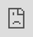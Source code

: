 ```yaml
---
title: " Why Don't Car Tyres Have Inner Tubes Like Bike Tyres? "
description: ""
date: 2022-09-10
categories: 
tags: 
thumbnail: https://tse1.mm.bing.net/th?q=%20Why%20Don%27T%20Car%20Tyres%20Have%20Inner%20Tubes%20Like%20Bike%20Tyres%3F%20&w=800&h=500&c=1&rs=1
author: "Osgood"
showToc: true
TocOpen: true
draft: false
hidemeta: false
comments: false
disableHLJS: true # to disable highlightjs
disableShare: false
disableHLJS: false
hideSummary: false
searchHidden: true
ShowReadingTime: true
ShowBreadCrumbs: true
ShowPostNavLinks: true
ShowWordCount: true
ShowRssButtonInSectionTermList: true
UseHugoToc: false
ShowShareButtons: true
---
```


<center>
	<img src="https://tse1.mm.bing.net/th?q=%20Why%20Don%27T%20Car%20Tyres%20Have%20Inner%20Tubes%20Like%20Bike%20Tyres%3F%20&w=800&h=500&c=1&rs=1" alt=" Why Don'T Car Tyres Have Inner Tubes Like Bike Tyres? " width="800" height="500" style="display: block; width: 100%; height: auto">
</center>

Make sure to use visuals such as images and videos, if necessary. 



<p>You may have noticed that car tyres and bike tyres look quite different. While bike tyres have an inner tube, car tyres don't. So why is this the case? Why don't car tyres have an inner tube like bike tyres? Let's take a look at the differences between car tyres and bike tyres and find out why car tyres don't have inner tubes.</p>

<h2>What is an Inner Tube?</h2>

<p>An inner tube is a rubber tube that is inserted into a bicycle tyre. It is inflated with air and helps to keep the tyre inflated. The inner tube also helps to absorb impacts from the road and provide cushioning for the rider. In addition, it helps to keep the tyre on the wheel and prevent it from slipping.</p>

<h2>Why Don't Car Tyres Have Inner Tubes?</h2>

<p>Car tyres do not have inner tubes for a few reasons. First, car tyres are designed to be much stronger and more durable than bike tyres. Car tyres are designed to withstand the weight of the car, as well as the speed and cornering forces that it generates. As such, they are much thicker and more robust than bike tyres and do not require an inner tube for support.</p>

<p>In addition, car tyres are designed to be airtight. They are made with a rubber compound that prevents air from escaping, meaning that they do not need an inner tube to hold air. This makes them much more efficient and longer lasting than bike tyres, which need to be replaced regularly due to the inner tube slowly losing air over time.</p>

<h2>What Are the Advantages of Not Having an Inner Tube?</h2>

<p>One of the main advantages of not having an inner tube is the weight. Without an inner tube, car tyres are much lighter than bike tyres. This makes them more efficient, as they require less energy to move. The lighter weight also makes them more responsive, allowing the car to accelerate and corner faster.</p>

<p>Another advantage of not having an inner tube is that car tyres last much longer than bike tyres. Without an inner tube, the tyre is much less likely to suffer punctures or other damage, meaning that they need to be replaced much less often. This saves money in the long run, as car tyres are much more expensive than bike tyres.</p>

<h2>What Are the Disadvantages of Not Having an Inner Tube?</h2>

<p>The main disadvantage of not having an inner tube is that car tyres are much stiffer than bike tyres. Without the inner tube to absorb impacts from the road, car tyres are much less comfortable to ride on. This can be particularly noticeable on rough roads, as the car will bounce around more than it would with an inner tube.</p>

<p>In addition, car tyres are much less forgiving than bike tyres when it comes to punctures. If a car tyre is punctured, it will usually require a full replacement, as the tyre will not be able to be repaired. This can be expensive, and it is much more difficult to change a car tyre than it is to replace an inner tube in a bike tyre.</p>

<h2>Conclusion</h2>

<p>So, why don't car tyres have inner tubes like bike tyres? The main reason is that car tyres are much stronger and more durable than bike tyres, meaning that they do not need an inner tube for support. In addition, car tyres are designed to be airtight, so they do not need an inner tube to hold air. There are some advantages to not having an inner tube, such as the lighter weight and longer lifespan, but the main disadvantage is that car tyres are much less comfortable to ride on.</p>

<h2>Frequently Asked Questions</h2>

<h3>Q1: What is an inner tube?</h3>
<p>An inner tube is a rubber tube that is inserted into a bicycle tyre. It is inflated with air and helps to keep the tyre inflated.</p>

<h3>Q2: Why don't car tyres have inner tubes?</h3>
<p>Car tyres do not have inner tubes for a few reasons. First, car tyres are designed to be much stronger and more durable than bike tyres. In addition, car tyres are designed to be airtight, so they do not need an inner tube to hold air.</p>

<h3>Q3: What are the advantages of not having an inner tube?</h3>
<p>One of the main advantages of not having an inner tube is the weight. Without an inner tube, car tyres are much lighter than bike tyres. This makes them more efficient, as they require less energy to move. In addition, car tyres last much longer than bike tyres.</p>

<h3>Q4: What are the disadvantages of not having an inner tube?</h3>
<p>The main disadvantage of not having an inner tube is that car tyres are much stiffer than bike tyres. Without the inner tube to absorb impacts from the road, car tyres are much less comfortable to ride on. In addition, car tyres are much less forgiving than bike tyres when it comes to punctures.</p>

<h3>Q5: Are car tyres more expensive than bike tyres?</h3>
<p>Yes, car tyres are usually more expensive than bike tyres.</p>

<h3>Q6: How often should car tyres be replaced?</h3>
<p>Car tyres should be replaced when the tread is worn down or when the tyre is damaged. It is recommended to check the tread depth regularly, as well as inspecting the tyres for any signs of damage.</p>

<h3>Q7: Can car tyres be repaired?</h3>
<p>In most cases, car tyres cannot be repaired. If a car tyre is punctured, it will usually require a full replacement.</p>

<h3>Q8: Why are car tyres more efficient than bike tyres?</h3>
<p>Car tyres are more efficient than bike tyres because they are lighter in weight and require less energy to move. In addition, car tyres are designed to be airtight, so they do not need an inner tube to hold air.</p>

<h3>Q9: Are bike tyres more comfortable than car tyres?</h3>
<p>Yes, bike tyres are usually more comfortable than car tyres due to the presence of the inner tube, which helps to absorb impacts from the road and provide cushioning for the rider.</p>

<h3>Q10: How often should bike tyres be replaced?</h3>
<p>Bike tyres should be replaced when the tread is worn down or when the inner tube is damaged. It is recommended to check the tread depth regularly, as well as inspecting the inner tube for any signs of damage.</p>

<h3>Q11: Can bike tyres be repaired?</h3>
<p>Yes, bike tyres can usually be repaired if the inner tube is punctured. The inner tube can be patched up or replaced, depending on the severity of the puncture.</p>

<h3>Q12: Are bike tyres more durable than car tyres?</h3>
<p>No, car tyres are usually more durable than bike tyres due to their thicker construction and airtight design.</p>

<h3>Q13: What is the difference between car tyres and bike tyres?</h3>
<p>The main difference between car tyres and bike tyres is that car tyres are much thicker and more robust than bike tyres and do not require an inner tube for support. In addition, car tyres are designed to be airtight, whereas bike tyres require an inner tube to hold air.</p>

<h3>Q14: Are car tyres more responsive than bike tyres?</h3>
<p>Yes, car tyres are usually more responsive than bike tyres due to their lighter weight, which allows them to accelerate and corner faster.</p>

<h3>Q15: How often should tyres be checked?</h3>
<p>It is recommended to check the tread depth and condition of tyres regularly to ensure that they are in good condition and safe to use.</p>

<h3>Q16: Are car tyres more resistant to punctures than bike tyres?</h3>
<p>Yes, car tyres are usually more resistant to punctures than bike tyres due to their thicker construction and airtight design.</p>

<h3>Q17: What should be done if a tyre is punctured?</h3>
<p>If a car tyre is punctured, it will usually require a full replacement. For bike tyres, the inner tube can be patched up or replaced, depending on the severity of the puncture.</p>

<h3>Q18: Why are bike tyres more comfortable than car tyres?</h3>
<p>Bike tyres are more comfortable than car tyres because they have an inner tube, which helps to absorb impacts from the road and provide cushioning for the rider.</p>

<h3>Q19: Can bike tyres be used on a car?</h

<div style="position: relative; padding-bottom: 56.25%; overflow: hidden"><iframe src="https://www.youtube.com/embed/FZQpdKq3HD8" frameborder="0" allow="accelerometer; autoplay; clipboard-write; encrypted-media; gyroscope; picture-in-picture; web-share" allowfullscreen style="position: absolute; top: 0; left: 0; width: 100%; height: 100%;"></iframe>
</div>